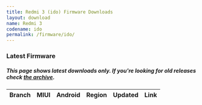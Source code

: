 ```yaml
---
title: Redmi 3 (ido) Firmware Downloads
layout: download
name: Redmi 3
codename: ido
permalink: /firmware/ido/
---
```


### Latest Firmware
##### This page shows latest downloads only. If you're looking for old releases check [the archive](/archive/firmware/ido/).

<div class="table-responsive-md" id="table-wrapper">
<table id="firmware" class="compact table table-striped table-hover table-sm">
    <thead class="thead-dark">
        <tr>
            <th>Branch</th>
            <th>MIUI</th>
            <th>Android</th>
            <th>Region</th>
            <th>Updated</th>
            <th>Link</th>
        </tr>
    </thead>
    <script>loadFirmwareDownloads('ido', 'latest')</script>
</table>
</div>
